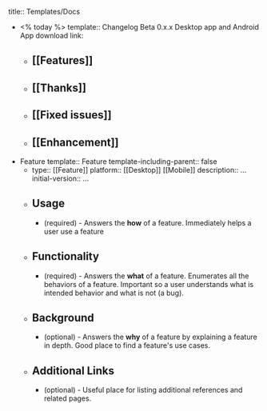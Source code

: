 title:: Templates/Docs

- <% today %>
  template:: Changelog
  Beta 0.x.x
  Desktop app and Android App download link:
	- [[Features]]
		-
	- [[Thanks]]
		-
	- [[Fixed issues]]
		-
	- [[Enhancement]]
		-
- Feature
  template:: Feature
  template-including-parent:: false
	- type:: [[Feature]]
	  platform:: [[Desktop]] [[Mobile]]
	  description:: …
	  initial-version:: …
	- ## Usage
		- (required) - Answers the **how** of a feature. Immediately helps a user use a feature
	- ## Functionality
		- (required) - Answers the **what** of a feature. Enumerates all the behaviors of a feature. Important so a user understands what is intended behavior and what is not (a bug).
	- ## Background
		- (optional) - Answers the **why** of a feature by explaining a feature in depth. Good place to find a feature's use cases.
	- ## Additional Links
		- (optional) - Useful place for listing additional references and related pages.